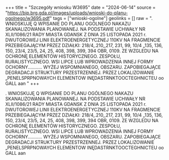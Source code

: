 +++
title = "Szczegóły wniosku W3695"
date = "2024-06-14"
source = "https://bip.brg.gda.pl/images/uploads/wnioski-do-planu-ogolnego/w3695.pdf"
tags = ["wnioski-ogolne"]
geolinks = []
raw = ". WNIOSKUJĘ Q WPISANIE DO PLANU OGÓLNEGO NAKAZU SKANALIZOWANIA PLANOWANEJ. NA PODSTAWIE UCHWAŁY NR XLII/1086/21 RADY MIASTA GDANSK Z DNIA 25 LISTOPADA 2021 r. DWUTOROWEJ LINII ELEKTROENERGETYCZNEJ 110KV NA FRAGMENCIE PRZEBIEGAJĄCYM PRZEZ DZIAŁKI: 218/4,.210,,217, 231, 99, 10/4 „135, 136, 150, 23/4, 23/5, 24, 25, 408, 398, 399, 394 OBR, 0109. ZE WZGLEDU NA OCHRONĘ ELEMENTÓW HISTORYCZNEGO. ZESPOŁU, RURALISTYCZNEGO. WSI LIPCE LUB WPROWADZENIA INNEJ FORMY OCHORNY........... WYŻEJ WSPOMNIANEGO, OBSZARU. ZAPOBIEGAJĄCE DEGRADACJI STRUKTURY PRZESTRZENNEJ. PRZEZ LOKALIZOWANIE „PENELSPRPNOWAYCH ELEMENTOW INĘDASTRNKTOOCTEGHNICTEU oo GALL aan "
+++

. WNIOSKUJĘ Q WPISANIE DO PLANU OGÓLNEGO NAKAZU SKANALIZOWANIA PLANOWANEJ. NA PODSTAWIE
UCHWAŁY NR XLII/1086/21 RADY MIASTA GDANSK Z DNIA 25 LISTOPADA 2021 r.
DWUTOROWEJ LINII ELEKTROENERGETYCZNEJ 110KV NA FRAGMENCIE PRZEBIEGAJĄCYM PRZEZ DZIAŁKI:
218/4,.210,,217, 231, 99, 10/4 „135, 136, 150, 23/4, 23/5, 24, 25, 408, 398, 399, 394 OBR, 0109. ZE WZGLEDU NA OCHRONĘ ELEMENTÓW
HISTORYCZNEGO. ZESPOŁU, RURALISTYCZNEGO. WSI LIPCE LUB WPROWADZENIA INNEJ FORMY OCHORNY...........
WYŻEJ WSPOMNIANEGO, OBSZARU. ZAPOBIEGAJĄCE DEGRADACJI STRUKTURY PRZESTRZENNEJ. PRZEZ LOKALIZOWANIE
„PENELSPRPNOWAYCH ELEMENTOW INĘDASTRNKTOOCTEGHNICTEU oo GALL aan



